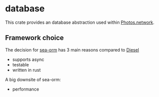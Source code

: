 # database

This crate provides an database abstraction used within [Photos.network](https://photos.network).

## Framework choice

The decision for [sea-orm](https://www.sea-ql.org/SeaORM/) has 3 main reasons compared to [Diesel](https://diesel.rs/)

- supports async
- testable
- written in rust

A big downsite of sea-orm:

- performance
